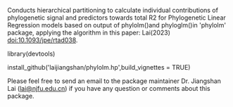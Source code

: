 Conducts hierarchical partitioning to calculate individual contributions of phylogenetic signal and  predictors towards total R2  for Phylogenetic Linear Regression models based on output of phylolm()and phyloglm()in 'phylolm' package, applying the algorithm in this paper: Lai(2023) <doi:10.1093/jpe/rtad038>.

library(devtools)

install_github('laijiangshan/phylolm.hp',build_vignettes = TRUE)

Please feel free to send an email to the package maintainer Dr. Jiangshan Lai (lai@njfu.edu.cn) if you have any question or comments about this package.
